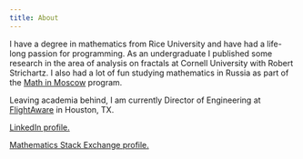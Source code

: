 ```yaml
---
title: About
---
```


I have a degree in mathematics from Rice University and have had a life-long passion for programming. As an undergraduate I published some research in the area of analysis on fractals at Cornell University with Robert Strichartz. I also had a lot of fun studying mathematics in Russia as part of the [Math in Moscow](https://mathinmoscow.org/) program.

Leaving academia behind, I am currently Director of Engineering at [FlightAware](https://www.flightaware.com) in Houston, TX.

[LinkedIn profile.](http://www.linkedin.com/pub/zach-conn/58/a76/3a3)

[Mathematics Stack Exchange profile.](http://math.stackexchange.com/users/251/zach-conn)

